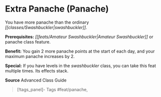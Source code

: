 ﻿---
cssclass: [feats]

---
# Extra Panache (Panache)

You have more panache than the ordinary _[[classes/Swashbuckler|swashbuckler]]_.

**Prerequisites:** _[[feats/Amateur Swashbuckler|Amateur Swashbuckler]]_ or panache class feature.

**Benefit:** You gain 2 more panache points at the start of each day, and your maximum panache increases by 2.

**Special:** If you have levels in the _swashbuckler_ class, you can take this feat multiple times. Its effects stack.

**Source** Advanced Class Guide
>[!tags_panel]- Tags
> #feat/panache, 